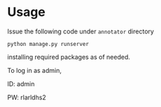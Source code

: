# Usage

Issue the following code under `annotator` directory

`python manage.py runserver`

installing required packages as of needed.

To log in as admin,

ID: admin

PW: rlarldhs2
